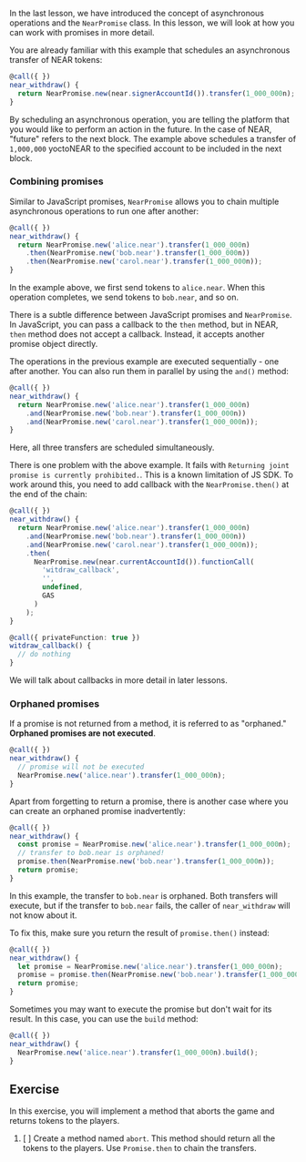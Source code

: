 In the last lesson, we have introduced the concept of asynchronous operations and the `NearPromise` class. In this lesson, we will look at how you can work with promises in more detail.

You are already familiar with this example that schedules an asynchronous transfer of NEAR tokens:

```typescript
@call({ })
near_withdraw() {
  return NearPromise.new(near.signerAccountId()).transfer(1_000_000n);
}
```

By scheduling an asynchronous operation, you are telling the platform that you would like to perform an action in the future. In the case of NEAR, "future" refers to the next block. The example above schedules a transfer of `1,000,000` yoctoNEAR to the specified account to be included in the next block.

### Combining promises

Similar to JavaScript promises, `NearPromise` allows you to chain multiple asynchronous operations to run one after another:

```typescript
@call({ })
near_withdraw() {
  return NearPromise.new('alice.near').transfer(1_000_000n)
    .then(NearPromise.new('bob.near').transfer(1_000_000n))
    .then(NearPromise.new('carol.near').transfer(1_000_000n));
}
```

In the example above, we first send tokens to `alice.near`. When this operation completes, we send tokens to `bob.near`, and so on.

There is a subtle difference between JavaScript promises and `NearPromise`. In JavaScript, you can pass a callback to the `then` method, but in NEAR, `then` method does not accept a callback. Instead, it accepts another promise object directly.

The operations in the previous example are executed sequentially - one after another. You can also run them in parallel by using the `and()` method:

```typescript
@call({ })
near_withdraw() {
  return NearPromise.new('alice.near').transfer(1_000_000n)
    .and(NearPromise.new('bob.near').transfer(1_000_000n))
    .and(NearPromise.new('carol.near').transfer(1_000_000n));
}
```

Here, all three transfers are scheduled simultaneously.

There is one problem with the above example. It fails with `Returning joint promise is currently prohibited.`. This is a known limitation of JS SDK. To work around this, you need to add callback with the `NearPromise.then()` at the end of the chain:

```typescript
@call({ })
near_withdraw() {
  return NearPromise.new('alice.near').transfer(1_000_000n)
    .and(NearPromise.new('bob.near').transfer(1_000_000n))
    .and(NearPromise.new('carol.near').transfer(1_000_000n));
    .then(
      NearPromise.new(near.currentAccountId()).functionCall(
        'witdraw_callback',
        '',
        undefined,
        GAS
      )
    );
}

@call({ privateFunction: true })
witdraw_callback() {
  // do nothing
}
```

We will talk about callbacks in more detail in later lessons.

### Orphaned promises

If a promise is not returned from a method, it is referred to as "orphaned." **Orphaned promises are not executed**.

```typescript
@call({ })
near_withdraw() {
  // promise will not be executed
  NearPromise.new('alice.near').transfer(1_000_000n);
}
```

Apart from forgetting to return a promise, there is another case where you can create an orphaned promise inadvertently:

```typescript
@call({ })
near_withdraw() {
  const promise = NearPromise.new('alice.near').transfer(1_000_000n);
  // transfer to bob.near is orphaned!
  promise.then(NearPromise.new('bob.near').transfer(1_000_000n));
  return promise;
}
```

In this example, the transfer to `bob.near` is orphaned. Both transfers will execute, but if the transfer to `bob.near` fails, the caller of `near_withdraw` will not know about it.

To fix this, make sure you return the result of `promise.then()` instead:

```typescript
@call({ })
near_withdraw() {
  let promise = NearPromise.new('alice.near').transfer(1_000_000n);
  promise = promise.then(NearPromise.new('bob.near').transfer(1_000_000n));
  return promise;
}
```

Sometimes you may want to execute the promise but don't wait for its result. In this case, you can use the `build` method:

```typescript
@call({ })
near_withdraw() {
  NearPromise.new('alice.near').transfer(1_000_000n).build();
}
```

## Exercise

In this exercise, you will implement a method that aborts the game and returns tokens to the players.

1. [ ] Create a method named `abort`. This method should return all the tokens to the players. Use `Promise.then` to chain the transfers.
